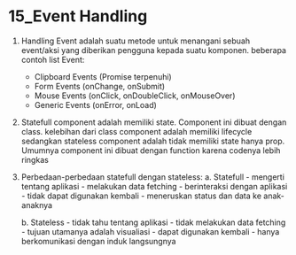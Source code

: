 # 15_Event Handling

1. Handling Event adalah suatu metode untuk menangani sebuah event/aksi yang diberikan pengguna kepada suatu komponen.
beberapa contoh list Event:
    - Clipboard Events (Promise terpenuhi)
    - Form Events (onChange, onSubmit)
    - Mouse Events (onClick, onDoubleClick, onMouseOver)
    - Generic Events (onError, onLoad)

2. Statefull component adalah memiliki state. Component ini dibuat dengan class. kelebihan dari class component adalah memiliki lifecycle sedangkan  stateless component adalah tidak memiliki state hanya prop. Umumnya component ini dibuat dengan function karena codenya lebih ringkas

3. Perbedaan-perbedaan statefull dengan stateless:
    a. Statefull
        - mengerti tentang aplikasi
        - melakukan data fetching
        - berinteraksi dengan aplikasi
        - tidak dapat digunakan kembali
        - meneruskan status dan data ke anak-anaknya

    b. Stateless
        - tidak tahu tentang aplikasi 
        - tidak melakukan data fetching
        - tujuan utamanya adalah visualiasi
        - dapat digunakan kembali
        - hanya berkomunikasi dengan induk langsungnya